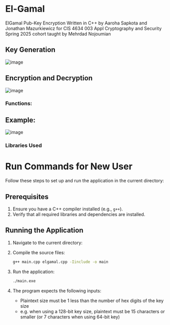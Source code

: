 # El-Gamal
ElGamal Pub-Key Encryption Written in C++ by Aaroha Sapkota and Jonathan Mazurkiewicz for CIS 4634 003 Appl Cryptography and Security Spring 2025 cohort taught by Mehrdad Nojoumian

## Key Generation
![image](https://github.com/user-attachments/assets/5b0b3f40-b632-4174-b857-1cd8634f7d1a)

## Encryption and Decryption
![image](https://github.com/user-attachments/assets/ead2b56e-7e4b-4847-a5f4-caf883f20f08)

### Functions:




## Example:
![image](https://github.com/user-attachments/assets/e4a21787-9f3f-457a-9934-0c8dd23ade09)

### Libraries Used


# Run Commands for New User

Follow these steps to set up and run the application in the current directory:

## Prerequisites
1. Ensure you have a C++ compiler installed (e.g., `g++`).
2. Verify that all required libraries and dependencies are installed.

## Running the Application
1. Navigate to the current directory:

2. Compile the source files:
    ```bash
    g++ main.cpp elgamal.cpp -Iinclude -o main
    ```

3. Run the application:
    ```bash
    ./main.exe
    ```

4. The program expects the following inputs:
      - Plaintext size must be 1 less than the number of hex digits of the key size
      - e.g. when using a 128-bit key size, plaintext must be 15 characters or smaller (or 7 characters when using 64-bit key)



